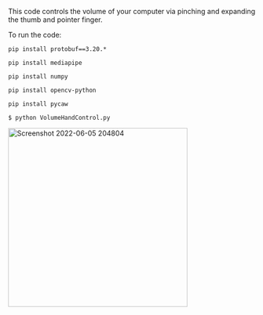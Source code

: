 This code controls the volume of your computer via pinching and expanding the thumb and pointer finger.

To run the code: 

```pip install protobuf==3.20.*```

```pip install mediapipe```

```pip install numpy```

```pip install opencv-python```

```pip install pycaw```

```$ python VolumeHandControl.py```


<img width="365" alt="Screenshot 2022-06-05 204804" src="https://user-images.githubusercontent.com/86391366/172091427-2326f400-c905-4b9b-9768-ec41d7a150b7.png">
